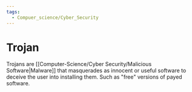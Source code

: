 ```yaml
---
tags:
  - Compuer_science/Cyber_Security
---
```

# Trojan
Trojans are [[Computer-Science/Cyber Security/Malicious Software|Malware]] that masquerades as innocent or useful software to deceive the user into installing them.
Such as "free" versions of payed software.